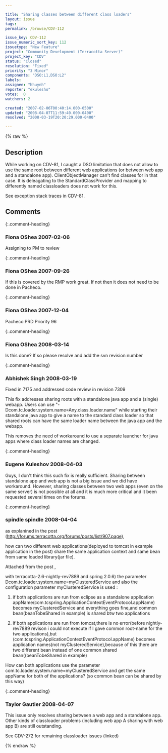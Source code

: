 ```yaml
---

title: "Sharing classes between different class loaders"
layout: issue
tags: 
permalink: /browse/CDV-112

issue_key: CDV-112
issue_numeric_sort_key: 112
issuetype: "New Feature"
project: "Community Development (Terracotta Server)"
project_key: "CDV"
status: "Closed"
resolution: "Fixed"
priority: "3 Minor"
components: "DSO:L1,DSO:L2"
labels: 
assignee: "hhuynh"
reporter: "ekulesho"
votes:  0
watchers: 2

created: "2007-02-06T00:40:14.000-0500"
updated: "2008-04-07T11:59:40.000-0400"
resolved: "2008-03-19T20:20:29.000-0400"

---
```




{% raw %}



## Description

<div markdown="1" class="description">

While working on CDV-81, I caught a DSO limitation that does not allow to use the same root between different web applications (or between web app and a standalone app). ClientObjectManager can't find classes for in that case. It is deleagating to the StandardClassProvider and mapping to differently named classloaders does not work for this.

See exception stack traces in CDV-81.

</div>

## Comments


{:.comment-heading}
### **Fiona OShea** <span class="date">2007-02-06</span>

<div markdown="1" class="comment">

Assigning to PM to review

</div>


{:.comment-heading}
### **Fiona OShea** <span class="date">2007-09-26</span>

<div markdown="1" class="comment">

If this is covered by the RMP work great. If not then it does not need to be done in Pacheco.

</div>


{:.comment-heading}
### **Fiona OShea** <span class="date">2007-12-04</span>

<div markdown="1" class="comment">

Pacheco PRD Priority 96

</div>


{:.comment-heading}
### **Fiona OShea** <span class="date">2008-03-14</span>

<div markdown="1" class="comment">

Is this done? If so please resolve and add the svn revision number

</div>


{:.comment-heading}
### **Abhishek Singh** <span class="date">2008-03-19</span>

<div markdown="1" class="comment">

Fixed in 7175 and addressed code review in revision 7309

This fix addresses sharing roots with a standalone java app and a (single) webapp.
Users can use "-Dcom.tc.loader.system.name=Any.class.loader.name" while starting their standalone java app to give a name to the standard class loader so that shared roots can have the same loader name between the java app and the webapp.

This removes the need of workaround to use a separate launcher for java apps where class loader names are changed.

</div>


{:.comment-heading}
### **Eugene Kuleshov** <span class="date">2008-04-03</span>

<div markdown="1" class="comment">

Guys, I don't think this such fix is really sufficient. Sharing between standalone app and web app is not a big issue and we did have workaround. However, sharing classes between two web apps (even on the same server) is not possible at all and it is much more critical and it been requested several times on the forums.

</div>


{:.comment-heading}
### **spindle spindle** <span class="date">2008-04-04</span>

<div markdown="1" class="comment">

as explanined in the post (http://forums.terracotta.org/forums/posts/list/907.page),

how can two different web applications(deployed to tomcat in example application in the post) share the same application context and same bean from same loaded library(jar file).

Attached from the post ,

with terracotta-2.6-nightly-rev7889 and spring 2.0.6)  the parameter Dcom.tc.loader.system.name=myClusteredService and also the configuration parameter <root-name>myClusteredService </root-name> is used : 

1. if both applications are run from eclipse as a standalone application appName(com.tcspring.ApplicationContextEventProtocol.appName) becomes myClusteredService and everything goes fine,and common bean(beanTobeShared in example) is shared btw two applications 

2. if both applications are run from tomcat,there is no error(before nightly-rev7889 revison i could not execute if I gave common root-name for the two applications),but (com.tcspring.ApplicationContextEventProtocol.appName) becomes application names(not myClusteredService),because of this there are two different bean instead of one common shared bean((beanTobeShared in example)  

How can both applications use the parameter com.tc.loader.system.name=myClusteredService and get the same appName for both of the applications?  (so common bean can be shared by this way)


</div>


{:.comment-heading}
### **Taylor Gautier** <span class="date">2008-04-07</span>

<div markdown="1" class="comment">

This issue only resolves sharing between a web app and a standalone app.  Other kinds of classloader problems (including web app A sharing with web app B) are still outstanding.

See CDV-272 for remaining classloader issues (linked)

</div>



{% endraw %}
